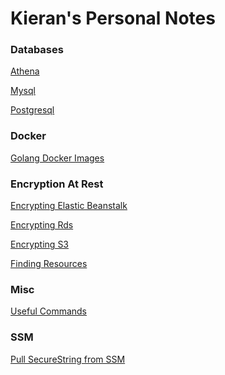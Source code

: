 <html><link rel="stylesheet" href="asssets/css/air.css"></html>

# Kieran's Personal Notes

### Databases
[Athena](db/athena.md)<br />

[Mysql](db/mysql.md)<br />

[Postgresql](db/postgresql.md)<br />

### Docker
[Golang Docker Images](docker/golang_docker_images.md)

### Encryption At Rest
[Encrypting Elastic Beanstalk](encryption_at_rest/encrypting_elastic_beanstalk.md)<br />

[Encrypting Rds](encryption_at_rest/encrypting_rds.md)<br />

[Encrypting S3](encryption_at_rest/encrypting_s3.md)<br />

[Finding Resources](encryption_at_rest/finding_resources.md)<br />

### Misc
[Useful Commands](misc/useful_commands.md)

### SSM
[Pull SecureString from SSM](ssm/pull_param.md)
